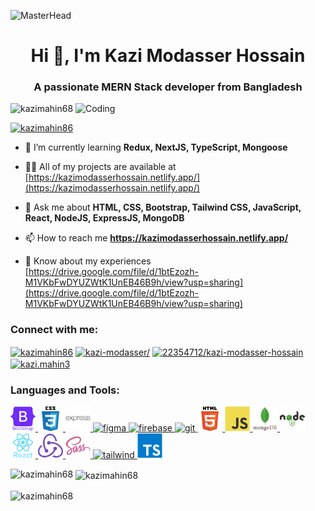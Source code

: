 ![MasterHead](https://i.ibb.co/4YC6SMT/1691074611519.jpg)
<h1 align="center">Hi 👋, I'm Kazi Modasser Hossain</h1>
<h3 align="center">A passionate MERN Stack developer from Bangladesh</h3>
<img align="right" alt="Coding" width="400" src="https://i.ibb.co/wL4PrXK/MERN-Stack-Development.png"/>

<p align="left"> <img src="https://komarev.com/ghpvc/?username=kazimahin68&label=Profile%20views&color=0e75b6&style=flat" alt="kazimahin68" /> </p>

<p align="left"> <a href="https://twitter.com/kazimahin86" target="blank"><img src="https://img.shields.io/twitter/follow/kazimahin86?logo=twitter&style=for-the-badge" alt="kazimahin86" /></a> </p>

- 🌱 I’m currently learning **Redux, NextJS, TypeScript, Mongoose**

- 👨‍💻 All of my projects are available at [https://kazimodasserhossain.netlify.app/](https://kazimodasserhossain.netlify.app/)

- 💬 Ask me about **HTML, CSS, Bootstrap, Tailwind CSS, JavaScript, React, NodeJS, ExpressJS, MongoDB**

- 📫 How to reach me **https://kazimodasserhossain.netlify.app/**

- 📄 Know about my experiences [https://drive.google.com/file/d/1btEzozh-M1VKbFwDYUZWtK1UnEB46B9h/view?usp=sharing](https://drive.google.com/file/d/1btEzozh-M1VKbFwDYUZWtK1UnEB46B9h/view?usp=sharing)

<h3 align="left">Connect with me:</h3>
<p align="left">
<a href="https://twitter.com/kazimahin86" target="blank"><img align="center" src="https://raw.githubusercontent.com/rahuldkjain/github-profile-readme-generator/master/src/images/icons/Social/twitter.svg" alt="kazimahin86" height="30" width="40" /></a>
<a href="https://linkedin.com/in/kazi-modasser/" target="blank"><img align="center" src="https://raw.githubusercontent.com/rahuldkjain/github-profile-readme-generator/master/src/images/icons/Social/linked-in-alt.svg" alt="kazi-modasser/" height="30" width="40" /></a>
<a href="https://stackoverflow.com/users/22354712/kazi-modasser-hossain" target="blank"><img align="center" src="https://raw.githubusercontent.com/rahuldkjain/github-profile-readme-generator/master/src/images/icons/Social/stack-overflow.svg" alt="22354712/kazi-modasser-hossain" height="30" width="40" /></a>
<a href="https://fb.com/kazi.mahin3" target="blank"><img align="center" src="https://raw.githubusercontent.com/rahuldkjain/github-profile-readme-generator/master/src/images/icons/Social/facebook.svg" alt="kazi.mahin3" height="30" width="40" /></a>
</p>

<h3 align="left">Languages and Tools:</h3>
<p align="left"> <a href="https://getbootstrap.com" target="_blank" rel="noreferrer"> <img src="https://raw.githubusercontent.com/devicons/devicon/master/icons/bootstrap/bootstrap-plain-wordmark.svg" alt="bootstrap" width="40" height="40"/> </a> <a href="https://www.w3schools.com/css/" target="_blank" rel="noreferrer"> <img src="https://raw.githubusercontent.com/devicons/devicon/master/icons/css3/css3-original-wordmark.svg" alt="css3" width="40" height="40"/> </a> <a href="https://expressjs.com" target="_blank" rel="noreferrer"> <img src="https://raw.githubusercontent.com/devicons/devicon/master/icons/express/express-original-wordmark.svg" alt="express" width="40" height="40"/> </a> <a href="https://www.figma.com/" target="_blank" rel="noreferrer"> <img src="https://www.vectorlogo.zone/logos/figma/figma-icon.svg" alt="figma" width="40" height="40"/> </a> <a href="https://firebase.google.com/" target="_blank" rel="noreferrer"> <img src="https://www.vectorlogo.zone/logos/firebase/firebase-icon.svg" alt="firebase" width="40" height="40"/> </a> <a href="https://git-scm.com/" target="_blank" rel="noreferrer"> <img src="https://www.vectorlogo.zone/logos/git-scm/git-scm-icon.svg" alt="git" width="40" height="40"/> </a> <a href="https://www.w3.org/html/" target="_blank" rel="noreferrer"> <img src="https://raw.githubusercontent.com/devicons/devicon/master/icons/html5/html5-original-wordmark.svg" alt="html5" width="40" height="40"/> </a> <a href="https://developer.mozilla.org/en-US/docs/Web/JavaScript" target="_blank" rel="noreferrer"> <img src="https://raw.githubusercontent.com/devicons/devicon/master/icons/javascript/javascript-original.svg" alt="javascript" width="40" height="40"/> </a> <a href="https://www.mongodb.com/" target="_blank" rel="noreferrer"> <img src="https://raw.githubusercontent.com/devicons/devicon/master/icons/mongodb/mongodb-original-wordmark.svg" alt="mongodb" width="40" height="40"/> </a> <a href="https://nodejs.org" target="_blank" rel="noreferrer"> <img src="https://raw.githubusercontent.com/devicons/devicon/master/icons/nodejs/nodejs-original-wordmark.svg" alt="nodejs" width="40" height="40"/> </a> <a href="https://reactjs.org/" target="_blank" rel="noreferrer"> <img src="https://raw.githubusercontent.com/devicons/devicon/master/icons/react/react-original-wordmark.svg" alt="react" width="40" height="40"/> </a> <a href="https://redux.js.org" target="_blank" rel="noreferrer"> <img src="https://raw.githubusercontent.com/devicons/devicon/master/icons/redux/redux-original.svg" alt="redux" width="40" height="40"/> </a> <a href="https://sass-lang.com" target="_blank" rel="noreferrer"> <img src="https://raw.githubusercontent.com/devicons/devicon/master/icons/sass/sass-original.svg" alt="sass" width="40" height="40"/> </a> <a href="https://tailwindcss.com/" target="_blank" rel="noreferrer"> <img src="https://www.vectorlogo.zone/logos/tailwindcss/tailwindcss-icon.svg" alt="tailwind" width="40" height="40"/> </a> <a href="https://www.typescriptlang.org/" target="_blank" rel="noreferrer"> <img src="https://raw.githubusercontent.com/devicons/devicon/master/icons/typescript/typescript-original.svg" alt="typescript" width="40" height="40"/> </a> </p>

<p><img align="left" src="https://github-readme-stats.vercel.app/api/top-langs?username=kazimahin68&show_icons=true&locale=en&layout=compact" alt="kazimahin68" /></p>

<p>&nbsp;<img align="center" src="https://github-readme-stats.vercel.app/api?username=kazimahin68&show_icons=true&locale=en" alt="kazimahin68" /></p>

<p><img align="center" src="https://github-readme-streak-stats.herokuapp.com/?user=kazimahin68&" alt="kazimahin68" /></p>

